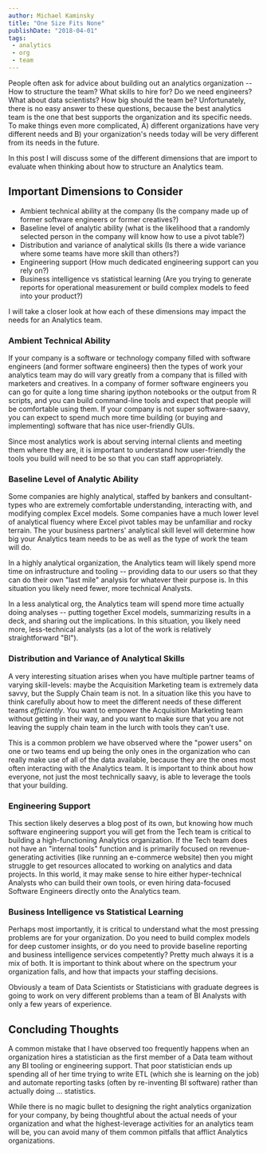 ```yaml
---
author: Michael Kaminsky
title: "One Size Fits None"
publishDate: "2018-04-01"
tags: 
 - analytics
 - org
 - team
---
```


People often ask for advice about building out an analytics organization -- How to structure the team? What skills to hire for? Do we need engineers? What about data scientists? How big should the team be? Unfortunately, there is no easy answer to these questions, because the best analytics team is the one that best supports the organization and its specific needs.  To make things even more complicated, A) different organizations have very different needs and B) your organization's needs today will be very different from its needs in the future.

In this post I will discuss some of the different dimensions that are import to evaluate when thinking about how to structure an Analytics team.
<!--more-->

## Important Dimensions to Consider

* Ambient technical ability at the company (Is the company made up of former software engineers or former creatives?)
* Baseline level of analytic ability (what is the likelihood that a randomly selected person in the company will know how to use a pivot table?)
* Distribution and variance of analytical skills (Is there a wide variance where some teams have more skill than others?)
* Engineering support (How much dedicated engineering support can you rely on?)
* Business intelligence vs statistical learning (Are you trying to generate reports for operational measurement or build complex models to feed into your product?)

I will take a closer look at how each of these dimensions may impact the needs for an Analytics team.

### Ambient Technical Ability 

If your company is a software or technology company filled with software engineers (and former software engineers) then the types of work your analytics team may do will vary greatly from a company that is filled with marketers and creatives. In a company of former software engineers you can go for quite a long time sharing ipython notebooks or the output from R scripts, and you can build command-line tools and expect that people will be comfortable using them. If your company is not super software-saavy, you can expect to spend much more time building (or buying and implementing) software that has nice user-friendly GUIs. 

Since most analytics work is about serving internal clients and meeting them where they are, it is important to understand how user-friendly the tools you build will need to be so that you can staff appropriately.

### Baseline Level of Analytic Ability

Some companies are highly analytical, staffed by bankers and consultant-types who are extremely comfortable understanding, interacting with, and modifying complex Excel models. Some companies have a much lower level of analytical fluency where Excel pivot tables may be unfamiliar and rocky terrain. The your business partners' analytical skill level will determine how big your Analytics team needs to be as well as the type of work the team will do. 

In a highly analytical organization, the Analytics team will likely spend more time on infrastructure and tooling -- providing data to our users so that they can do their own "last mile" analysis for whatever their purpose is. In this situation you likely need fewer, more technical Analysts.

In a less analytical org, the Analytics team will spend more time actually doing analyses -- putting together Excel models, summarizing results in a deck, and sharing out the implications. In this situation, you likely need more, less-technical analysts (as a lot of the work is relatively straightforward "BI").

### Distribution and Variance of Analytical Skills

A very interesting situation arises when you have multiple partner teams of varying skill-levels: maybe the Acquisition Marketing team is extremely data savvy, but the Supply Chain team is not. In a situation like this you have to think carefully about how to meet the different needs of these different teams *efficiently*. You want to empower the Acquisition Marketing team without getting in their way, and you want to make sure that you are not leaving the supply chain team in the lurch with tools they can't use.

This is a common problem we have observed where the "power users" on one or two teams end up being the only ones in the organization who can really make use of all of the data available, because they are the ones most often interacting with the Analytics team. It is important to think about how everyone, not just the most technically saavy, is able to leverage the tools that your building.

### Engineering Support

This section likely deserves a blog post of its own, but knowing how much software engineering support you will get from the Tech team is critical to building a high-functioning Analytics organization. If the Tech team does not have an "internal tools" function and is primarily focused on revenue-generating activities (like running an e-commerce website) then you might struggle to get resources allocated to working on analytics and data projects. In this world, it may make sense to hire either hyper-technical Analysts who can build their own tools, or even hiring data-focused Software Engineers directly onto the Analytics team.

### Business Intelligence vs Statistical Learning

Perhaps most importantly, it is critical to understand what the most pressing problems are for your organization. Do you need to build complex models for deep customer insights, or do you need to provide baseline reporting and business intelligence services competently? Pretty much always it is a mix of both. It is important to think about where on the spectrum your organization falls, and how that impacts your staffing decisions. 

Obviously a team of Data Scientists or Statisticians with graduate degrees is going to work on very different problems than a team of BI Analysts with only a few years of experience.

## Concluding Thoughts

A common mistake that I have observed too frequently happens when an organization hires a statistician as the first member of a Data team without any BI tooling or engineering support. That poor statistician ends up spending all of her time trying to write ETL (which she is learning on the job) and automate reporting tasks (often by re-inventing BI software) rather than actually doing ... statistics. 

While there is no magic bullet to designing the right analytics organization for your company, by being thoughtful about the actual needs of your organization and what the highest-leverage activities for an analytics team will be, you can avoid many of them common pitfalls that afflict Analytics organizations. 
